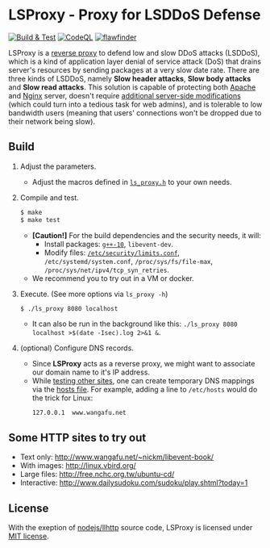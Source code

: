 # LSProxy - Proxy for LSDDoS Defense

[![Build & Test](https://github.com/davidhcefx/LSProxy---Proxy-for-LSDDoS-Defense/actions/workflows/test.yml/badge.svg)](https://github.com/davidhcefx/LSProxy---Proxy-for-LSDDoS-Defense/actions/workflows/test.yml)
[![CodeQL](https://github.com/davidhcefx/LSProxy---Proxy-for-LSDDoS-Defense/actions/workflows/codeql-analysis.yml/badge.svg)](https://github.com/davidhcefx/LSProxy---Proxy-for-LSDDoS-Defense/actions/workflows/codeql-analysis.yml)
[![flawfinder](https://github.com/davidhcefx/LSProxy---Proxy-for-LSDDoS-Defense/actions/workflows/flawfinder-analysis.yml/badge.svg)](https://github.com/davidhcefx/LSProxy---Proxy-for-LSDDoS-Defense/actions/workflows/flawfinder-analysis.yml)

LSProxy is a [reverse proxy][] to defend low and slow DDoS attacks (LSDDoS), which is a kind of application layer denial of service attack (DoS) that drains server's resources by sending packages at a very slow date rate. There are three kinds of LSDDoS, namely **Slow header attacks**, **Slow body attacks** and **Slow read attacks**. This solution is capable of protecting both [Apache][] and [Nginx][] server, doesn't require [additional server-side modifications][] (which could turn into a tedious task for web admins), and is tolerable to low bandwidth users (meaning that users' connections won't be dropped due to their network being slow).

## Build
1. Adjust the parameters.
    - Adjust the macros defined in [`ls_proxy.h`](/src/ls_proxy.h) to your own needs.

2. Compile and test.
    ```sh
    $ make
    $ make test
    ```
    - **[Caution!]** For the build dependencies and the security needs, it will:
      * Install packages: [`g++-10`][g++], `libevent-dev`.
      * Modify files: [`/etc/security/limits.conf`][limits.conf], `/etc/systemd/system.conf`, `/proc/sys/fs/file-max`, `/proc/sys/net/ipv4/tcp_syn_retries`.
    - We recommend you to try out in a VM or docker.

3. Execute. (See more options via `ls_proxy -h`)
    ```sh
    $ ./ls_proxy 8080 localhost
    ```
    - It can also be run in the background like this: `./ls_proxy 8080 localhost >$(date -Isec).log 2>&1 &`.

4. (optional) Configure DNS records.
    - Since **LSProxy** acts as a reverse proxy, we might want to associate our domain name to it's IP address.
    - While [testing other sites](#some-http-sites-to-try-out), one can create temporary DNS mappings via the [hosts file][]. For example, adding a line to `/etc/hosts` would do the trick for Linux:
        ```hosts
        127.0.0.1  www.wangafu.net
        ```

## Some HTTP sites to try out
- Text only: http://www.wangafu.net/~nickm/libevent-book/
- With images: http://linux.vbird.org/
- Large files: http://free.nchc.org.tw/ubuntu-cd/
- Interactive: http://www.dailysudoku.com/sudoku/play.shtml?today=1


## License
With the exeption of [nodejs/llhttp][] source code, LSProxy is licensed under [MIT license](/LICENSE).



[reverse proxy]: https://en.wikipedia.org/wiki/Reverse_proxy
[Apache]: https://httpd.apache.org/
[Nginx]: https://www.nginx.com/
[additional server-side modifications]: https://www.digitalocean.com/community/tutorials/how-to-configure-nginx-as-a-web-server-and-reverse-proxy-for-apache-on-one-ubuntu-18-04-server
[g++]: https://github.com/davidhcefx/LSProxy---Proxy-for-LSDDoS-Defense/blob/5cf49a21998c7a6ed5e62e2d739e02846b6639bb/Makefile#L33
[limits.conf]: https://github.com/davidhcefx/LSProxy---Proxy-for-LSDDoS-Defense/blob/5cf49a21998c7a6ed5e62e2d739e02846b6639bb/utils/check_rlimit_nofile_raisable.sh#L6
[hosts file]: https://en.wikipedia.org/wiki/Hosts_(file)
[nodejs/llhttp]: https://github.com/nodejs/llhttp
